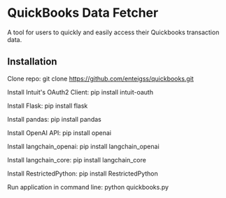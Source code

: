 # QuickBooks Data Fetcher

A tool for users to quickly and easily access their Quickbooks transaction data. 

## Installation

Clone repo: git clone https://github.com/enteigss/quickbooks.git

Install Intuit's OAuth2 Client: pip install intuit-oauth

Install Flask: pip install flask

Install pandas: pip install pandas

Install OpenAI API: pip install openai

Install langchain_openai: pip install langchain_openai

Install langchain_core: pip install langchain_core

Install RestrictedPython: pip install RestrictedPython

Run application in command line: python quickbooks.py


